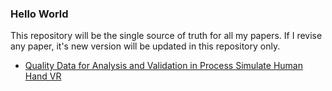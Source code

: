 ### Hello World
This repository will be the single source of truth for all my papers. If I revise any paper, it's new version will be updated in this repository only.

- [Quality Data for Analysis and Validation in Process Simulate Human Hand VR](/my_papers/QualityDataforAnalysisandValidationinProcessSimulateHumanHandVR.pdf)